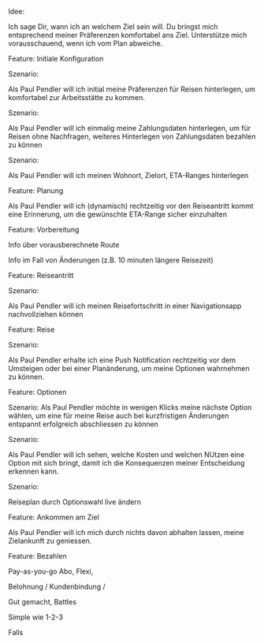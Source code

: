 Idee:

Ich sage Dir, wann ich an welchem Ziel sein will.
Du bringst mich entsprechend meiner Präferenzen komfortabel ans Ziel. 
Unterstütze mich vorausschauend, wenn ich vom Plan abweiche.



Feature: Initiale Konfiguration

Szenario:

Als Paul Pendler will ich initial meine Präferenzen für Reisen hinterlegen, um komfortabel zur Arbeitsstätte zu kommen.




Szenario:

Als Paul Pendler will ich einmalig meine Zahlungsdaten hinterlegen, um für Reisen ohne Nachfragen, weiteres Hinterlegen von Zahlungsdaten bezahlen zu können

Szenario:

Als Paul Pendler will ich meinen Wohnort, Zielort, ETA-Ranges hinterlegen


Feature: Planung

Als Paul Pendler will ich (dynamisch) rechtzeitig vor den Reiseantritt kommt eine Erinnerung, um die gewünschte ETA-Range sicher einzuhalten



Feature: Vorbereitung

Info über vorausberechnete Route

Info im Fall von Änderungen (z.B. 10 minuten längere Reisezeit)

Feature: Reiseantritt

Szenario:

Als Paul Pendler will ich meinen Reisefortschritt in einer Navigationsapp nachvollziehen können



Feature: Reise

Szenario:

Als Paul Pendler erhalte ich eine Push Notification rechtzeitig vor dem Umsteigen oder bei einer Planänderung, um meine Optionen wahrnehmen zu können.



Feature: Optionen


Szenario:
Als Paul Pendler möchte in wenigen Klicks meine nächste Option wählen, um eine für meine Reise auch bei kurzfristigen Änderungen entspannt erfolgreich abschliessen zu können

Szenario:

Als Paul Pendler will ich sehen, welche Kosten und welchen NUtzen eine Option mit sich bringt, damit ich die Konsequenzen meiner Entscheidung erkennen kann.


Szenario:

Reiseplan durch Optionswahl live ändern


Feature: Ankommen am Ziel

Als Paul Pendler will ich mich durch nichts davon abhalten lassen, meine Zielankunft zu geniessen.



Feature: Bezahlen

Pay-as-you-go
Abo,
Flexi,


Belohnung / Kundenbindung / 

Gut gemacht, Battles




 
Simple wie 1-2-3

Falls 








